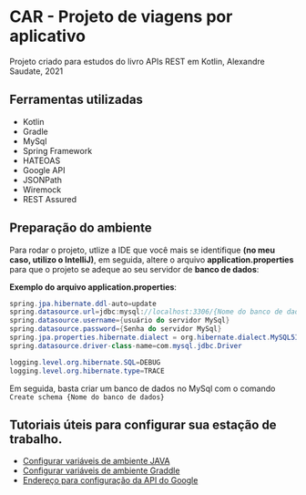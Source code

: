 # CAR - Projeto de viagens por aplicativo

<p>Projeto criado para estudos do livro APIs REST em Kotlin, Alexandre Saudate, 2021</p>

## Ferramentas utilizadas

- Kotlin
- Gradle
- MySql
- Spring Framework
- HATEOAS
- Google API
- JSONPath
- Wiremock
- REST Assured

## Preparação do ambiente
Para rodar o projeto, utlize a IDE que você mais se identifique **(no meu caso, utilizo o IntelliJ)**, em seguida, altere o arquivo **application.properties** para que o projeto se adeque ao seu servidor de **banco de dados**:

**Exemplo do arquivo application.properties**:

````java
spring.jpa.hibernate.ddl-auto=update
spring.datasource.url=jdbc:mysql://localhost:3306/{Nome do banco de dados}
spring.datasource.username={usuário do servidor MySql}
spring.datasource.password={Senha do servidor MySql}
spring.jpa.properties.hibernate.dialect = org.hibernate.dialect.MySQL5InnoDBDialect
spring.datasource.driver-class-name=com.mysql.jdbc.Driver

logging.level.org.hibernate.SQL=DEBUG
logging.level.org.hibernate.type=TRACE
````

Em seguida, basta criar um banco de dados no MySql com o comando `Create schema {Nome do banco de dados}`

## Tutoriais úteis para configurar sua estação de trabalho.

- [Configurar variáveis de ambiente JAVA](https://mauriciogeneroso.medium.com/configurando-java-4-como-configurar-as-vari%C3%A1veis-java-home-path-e-classpath-no-windows-46040950638f)
- [Configurar variáveis de ambiente Graddle](https://giordanolins.com/instalando-e-configurando-o-gradle-no-windows/)
- [Endereço para configuração da API do Google](https://developers.google.com/maps/documentation/directions/quickstart#sample-request)